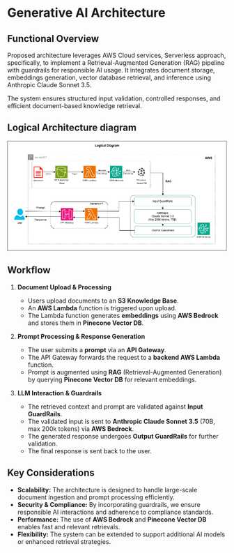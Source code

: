 # Generative AI Architecture

## Functional Overview

Proposed architecture leverages AWS Cloud services, Serverless approach, specifically, to implement a Retrieval-Augmented Generation (RAG) pipeline with guardrails for responsible AI usage. It integrates document storage, embeddings generation, vector database retrieval, and inference using Anthropic Claude Sonnet 3.5.

The system ensures structured input validation, controlled responses, and efficient document-based knowledge retrieval.

## Logical Architecture diagram

![Logical Architecture diagram](https://github.com/dmytro-dolzhenko/free-genai-bootcamp-2025/blob/main/genai-architecting/genai-architecture.drawio.png)

## Workflow

1. **Document Upload & Processing**
   - Users upload documents to an **S3 Knowledge Base**.
   - An **AWS Lambda** function is triggered upon upload.
   - The Lambda function generates **embeddings** using **AWS Bedrock** and stores them in **Pinecone Vector DB**.

2. **Prompt Processing & Response Generation**
   - The user submits a **prompt** via an **API Gateway**.
   - The API Gateway forwards the request to a **backend AWS Lambda** function.
   - Prompt is augmented using **RAG** (Retrieval-Augmented Generation) by querying **Pinecone Vector DB** for relevant embeddings.

3. **LLM Interaction & Guardrails**
   - The retrieved context and prompt are validated against **Input GuardRails**.
   - The validated input is sent to **Anthropic Claude Sonnet 3.5** (70B, max 200k tokens) via **AWS Bedrock**.
   - The generated response undergoes **Output GuardRails** for further validation.
   - The final response is sent back to the user.

## Key Considerations

- **Scalability:** The architecture is designed to handle large-scale document ingestion and prompt processing efficiently.
- **Security & Compliance:** By incorporating guardrails, we ensure responsible AI interactions and adherence to compliance standards.
- **Performance:** The use of **AWS Bedrock** and **Pinecone Vector DB** enables fast and relevant retrievals.
- **Flexibility:** The system can be extended to support additional AI models or enhanced retrieval strategies.

